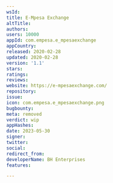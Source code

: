 ```yaml
---
wsId: 
title: E-Mpesa Exchange
altTitle: 
authors: 
users: 10000
appId: com.empesa.e_mpesaexchange
appCountry: 
released: 2020-02-28
updated: 2020-02-28
version: '1.1'
stars: 
ratings: 
reviews: 
website: https://e-mpesaexchange.com/
repository: 
issue: 
icon: com.empesa.e_mpesaexchange.png
bugbounty: 
meta: removed
verdict: wip
appHashes: 
date: 2023-05-30
signer: 
twitter: 
social: 
redirect_from: 
developerName: BH Enterprises
features: 

---
```


